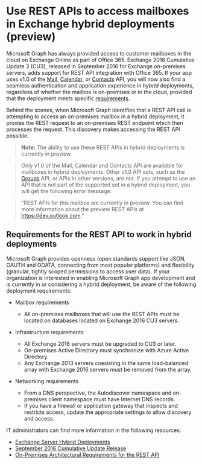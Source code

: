 # Use REST APIs to access mailboxes in Exchange hybrid deployments (preview)

Microsoft Graph has always provided access to customer mailboxes in the cloud on Exchange Online as part of Office 365.
Exchange 2016 Cumulative Update 3 (CU3), released in September 2016 for Exchange on-premises servers, adds support for 
REST API integration with Office 365. If your app uses v1.0 of the 
[Mail](/graph/api/resources/message?view=graph-rest-1.0), 
[Calendar](/graph/api/resources/calendar?view=graph-rest-1.0), or 
[Contacts](/graph/api/resources/contact?view=graph-rest-1.0) API, you will now also find a seamless 
authentication and application experience in _hybrid_ deployments, regardless of whether the mailbox 
is on-premises or in the cloud, provided that the deployment meets specific [requirements](#requirements-for-the-rest-api-to-work-in-hybrid-deployments). 


Behind the scenes, when Microsoft Graph identifies that a REST API call is attempting to access an on-premises 
mailbox in a hybrid deployment, it proxies the REST request to an on-premises REST endpoint which then processes
the request. This discovery makes accessing the REST API possible.

>**Note:** The ability to use these REST APIs in hybrid deployments is currently in preview.

>Only v1.0 of the Mail, Calendar and Contacts API are available for mailboxes in hybrid deployments. Other v1.0 API sets, 
such as the [Groups](/graph/api/resources/group?view=graph-rest-1.0) API, or APIs in other versions, 
are not. If you attempt to use an API that is not part of the supported set in a hybrid deployment, you will get the following error message:

>"REST APIs for this mailbox are currently in preview. You can find more information about the preview REST APIs at https://dev.outlook.com."

## Requirements for the REST API to work in hybrid deployments

Microsoft Graph provides openness (open standards support like JSON, OAUTH and ODATA, connecting from most popular platforms)
and flexibility (granular, tightly scoped permissions to access user data). 
If your organization is interested in enabling Microsoft Graph app development and is currently in or considering a hybrid deployment, 
be aware of the following deployment requirements:

- Mailbox requirements

  - All on-premises mailboxes that will use the REST APIs must be located on databases located on Exchange 2016 CU3 servers. 

- Infrastructure requirements

  - All Exchange 2016 servers must be upgraded to CU3 or later.  
  - On-premises Active Directory must synchronize with Azure Active Directory.
  - Any Exchange 2013 servers coexisting in the same load-balanced array with Exchange 2016 servers must be removed from the array.

- Networking requirements

  - From a DNS perspective, the Autodiscover namespace and on-premises client namespace must have Internet DNS records. 
  - If you have a firewall or application gateway that inspects and restricts access, update the appropriate settings to allow discovery and access.


IT administrators can find more information in the following resources:

- [Exchange Server Hybrid Deployments](https://technet.microsoft.com/en-us/library/jj200581(v=exchg.150).aspx)
- [September 2016 Cumulative Update Release](https://blogs.technet.microsoft.com/exchange/2016/09/20/released-september-2016-quarterly-exchange-updates/) 
- [On-Premises Architectural Requirements for the REST API](https://blogs.technet.microsoft.com/exchange/2016/09/26/on-premises-architectural-requirements-for-the-rest-api/)
